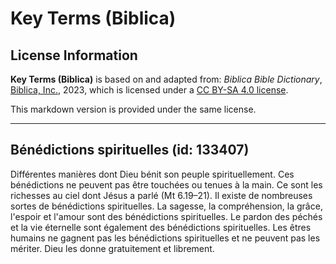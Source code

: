 # Key Terms (Biblica)

## License Information

**Key Terms (Biblica)** is based on and adapted from: _Biblica Bible Dictionary_, [Biblica, Inc.](https://www.biblica.com/), 2023, which is licensed under a [CC BY-SA 4.0 license](https://creativecommons.org/licenses/by-sa/4.0/legalcode.en).

This markdown version is provided under the same license.



--------------------------------

## Bénédictions spirituelles (id: 133407)

Différentes manières dont Dieu bénit son peuple spirituellement. Ces bénédictions ne peuvent pas être touchées ou tenues à la main. Ce sont les richesses au ciel dont Jésus a parlé (Mt 6\.19–21\). Il existe de nombreuses sortes de bénédictions spirituelles. La sagesse, la compréhension, la grâce, l'espoir et l'amour sont des bénédictions spirituelles. Le pardon des péchés et la vie éternelle sont également des bénédictions spirituelles. Les êtres humains ne gagnent pas les bénédictions spirituelles et ne peuvent pas les mériter. Dieu les donne gratuitement et librement.


